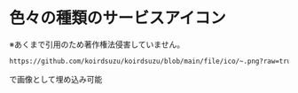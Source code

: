 # 色々の種類のサービスアイコン
※あくまで引用のため著作権法侵害していません。

```html
https://github.com/koirdsuzu/koirdsuzu/blob/main/file/ico/~.png?raw=true
```
で画像として埋め込み可能
